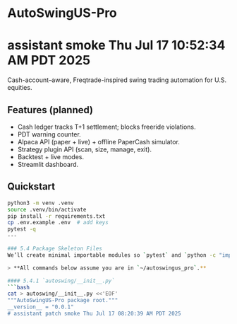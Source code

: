 # AutoSwingUS-Pro
# assistant smoke Thu Jul 17 10:52:34 AM PDT 2025

Cash-account–aware, Freqtrade-inspired swing trading automation for U.S. equities.

## Features (planned)
- Cash ledger tracks T+1 settlement; blocks freeride violations.
- PDT warning counter.
- Alpaca API (paper + live) + offline PaperCash simulator.
- Strategy plugin API (scan, size, manage, exit).
- Backtest + live modes.
- Streamlit dashboard.

## Quickstart
```bash
python3 -m venv .venv
source .venv/bin/activate
pip install -r requirements.txt
cp .env.example .env  # add keys
pytest -q
---

### 5.4 Package Skeleton Files
We’ll create minimal importable modules so `pytest` and `python -c "import autoswing"` succeed.

> **All commands below assume you are in `~/autoswingus_pro`.**

#### 5.4.1 `autoswing/__init__.py`
```bash
cat > autoswing/__init__.py <<'EOF'
"""AutoSwingUS-Pro package root."""
__version__ = "0.0.1"
# assistant patch smoke Thu Jul 17 08:20:39 AM PDT 2025
